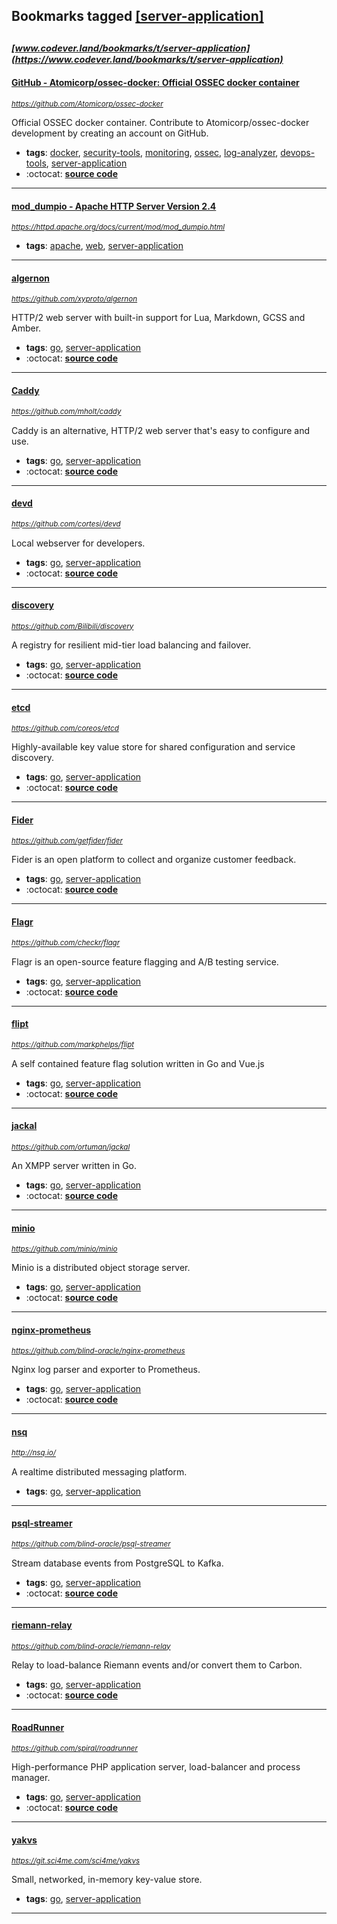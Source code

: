 ## Bookmarks tagged [[server-application]](https://www.codever.land/search?q=[server-application])

_<sup><sup>[www.codever.land/bookmarks/t/server-application](https://www.codever.land/bookmarks/t/server-application)</sup></sup>_
---
#### [GitHub - Atomicorp/ossec-docker: Official OSSEC docker container](https://github.com/Atomicorp/ossec-docker)
_<sup>https://github.com/Atomicorp/ossec-docker</sup>_

Official OSSEC docker container. Contribute to Atomicorp/ossec-docker development by creating an account on GitHub.
* **tags**: [docker](../tagged/docker.md), [security-tools](../tagged/security-tools.md), [monitoring](../tagged/monitoring.md), [ossec](../tagged/ossec.md), [log-analyzer](../tagged/log-analyzer.md), [devops-tools](../tagged/devops-tools.md), [server-application](../tagged/server-application.md)
* :octocat: **[source code](https://github.com/Atomicorp/ossec-docker)**
---
#### [mod_dumpio - Apache HTTP Server Version 2.4](https://httpd.apache.org/docs/current/mod/mod_dumpio.html)
_<sup>https://httpd.apache.org/docs/current/mod/mod_dumpio.html</sup>_

* **tags**: [apache](../tagged/apache.md), [web](../tagged/web.md), [server-application](../tagged/server-application.md)
---
#### [algernon](https://github.com/xyproto/algernon)
_<sup>https://github.com/xyproto/algernon</sup>_

HTTP/2 web server with built-in support for Lua, Markdown, GCSS and Amber.
* **tags**: [go](../tagged/go.md), [server-application](../tagged/server-application.md)
* :octocat: **[source code](https://github.com/xyproto/algernon)**
---
#### [Caddy](https://github.com/mholt/caddy)
_<sup>https://github.com/mholt/caddy</sup>_

Caddy is an alternative, HTTP/2 web server that's easy to configure and use.
* **tags**: [go](../tagged/go.md), [server-application](../tagged/server-application.md)
* :octocat: **[source code](https://github.com/mholt/caddy)**
---
#### [devd](https://github.com/cortesi/devd)
_<sup>https://github.com/cortesi/devd</sup>_

Local webserver for developers.
* **tags**: [go](../tagged/go.md), [server-application](../tagged/server-application.md)
* :octocat: **[source code](https://github.com/cortesi/devd)**
---
#### [discovery](https://github.com/Bilibili/discovery)
_<sup>https://github.com/Bilibili/discovery</sup>_

A registry for resilient mid-tier load balancing and failover.
* **tags**: [go](../tagged/go.md), [server-application](../tagged/server-application.md)
* :octocat: **[source code](https://github.com/Bilibili/discovery)**
---
#### [etcd](https://github.com/coreos/etcd)
_<sup>https://github.com/coreos/etcd</sup>_

Highly-available key value store for shared configuration and service discovery.
* **tags**: [go](../tagged/go.md), [server-application](../tagged/server-application.md)
* :octocat: **[source code](https://github.com/coreos/etcd)**
---
#### [Fider](https://github.com/getfider/fider)
_<sup>https://github.com/getfider/fider</sup>_

Fider is an open platform to collect and organize customer feedback.
* **tags**: [go](../tagged/go.md), [server-application](../tagged/server-application.md)
* :octocat: **[source code](https://github.com/getfider/fider)**
---
#### [Flagr](https://github.com/checkr/flagr)
_<sup>https://github.com/checkr/flagr</sup>_

Flagr is an open-source feature flagging and A/B testing service.
* **tags**: [go](../tagged/go.md), [server-application](../tagged/server-application.md)
* :octocat: **[source code](https://github.com/checkr/flagr)**
---
#### [flipt](https://github.com/markphelps/flipt)
_<sup>https://github.com/markphelps/flipt</sup>_

A self contained feature flag solution written in Go and Vue.js
* **tags**: [go](../tagged/go.md), [server-application](../tagged/server-application.md)
* :octocat: **[source code](https://github.com/markphelps/flipt)**
---
#### [jackal](https://github.com/ortuman/jackal)
_<sup>https://github.com/ortuman/jackal</sup>_

An XMPP server written in Go.
* **tags**: [go](../tagged/go.md), [server-application](../tagged/server-application.md)
* :octocat: **[source code](https://github.com/ortuman/jackal)**
---
#### [minio](https://github.com/minio/minio)
_<sup>https://github.com/minio/minio</sup>_

Minio is a distributed object storage server.
* **tags**: [go](../tagged/go.md), [server-application](../tagged/server-application.md)
* :octocat: **[source code](https://github.com/minio/minio)**
---
#### [nginx-prometheus](https://github.com/blind-oracle/nginx-prometheus)
_<sup>https://github.com/blind-oracle/nginx-prometheus</sup>_

Nginx log parser and exporter to Prometheus.
* **tags**: [go](../tagged/go.md), [server-application](../tagged/server-application.md)
* :octocat: **[source code](https://github.com/blind-oracle/nginx-prometheus)**
---
#### [nsq](http://nsq.io/)
_<sup>http://nsq.io/</sup>_

A realtime distributed messaging platform.
* **tags**: [go](../tagged/go.md), [server-application](../tagged/server-application.md)
---
#### [psql-streamer](https://github.com/blind-oracle/psql-streamer)
_<sup>https://github.com/blind-oracle/psql-streamer</sup>_

Stream database events from PostgreSQL to Kafka.
* **tags**: [go](../tagged/go.md), [server-application](../tagged/server-application.md)
* :octocat: **[source code](https://github.com/blind-oracle/psql-streamer)**
---
#### [riemann-relay](https://github.com/blind-oracle/riemann-relay)
_<sup>https://github.com/blind-oracle/riemann-relay</sup>_

Relay to load-balance Riemann events and/or convert them to Carbon.
* **tags**: [go](../tagged/go.md), [server-application](../tagged/server-application.md)
* :octocat: **[source code](https://github.com/blind-oracle/riemann-relay)**
---
#### [RoadRunner](https://github.com/spiral/roadrunner)
_<sup>https://github.com/spiral/roadrunner</sup>_

High-performance PHP application server, load-balancer and process manager.
* **tags**: [go](../tagged/go.md), [server-application](../tagged/server-application.md)
* :octocat: **[source code](https://github.com/spiral/roadrunner)**
---
#### [yakvs](https://git.sci4me.com/sci4me/yakvs)
_<sup>https://git.sci4me.com/sci4me/yakvs</sup>_

Small, networked, in-memory key-value store.
* **tags**: [go](../tagged/go.md), [server-application](../tagged/server-application.md)
---
